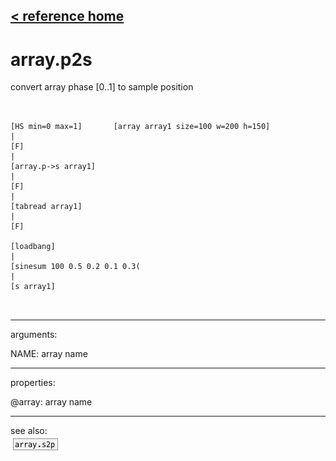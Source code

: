 [< reference home](ceammc_lib.html)
---

# array.p2s


convert array phase [0..1] to sample position

```


[HS min=0 max=1]       [array array1 size=100 w=200 h=150]
|
[F]
|
[array.p->s array1]
|
[F]
|
[tabread array1]
|
[F]

[loadbang]
|
[sinesum 100 0.5 0.2 0.1 0.3(
|
[s array1]

            
```

---
arguments:

NAME: array name<br>

---
properties:

@array: array name<br>

---
see also:<br>
[![array.s2p](img/object_array.s2p.png)](array.s2p.html)
